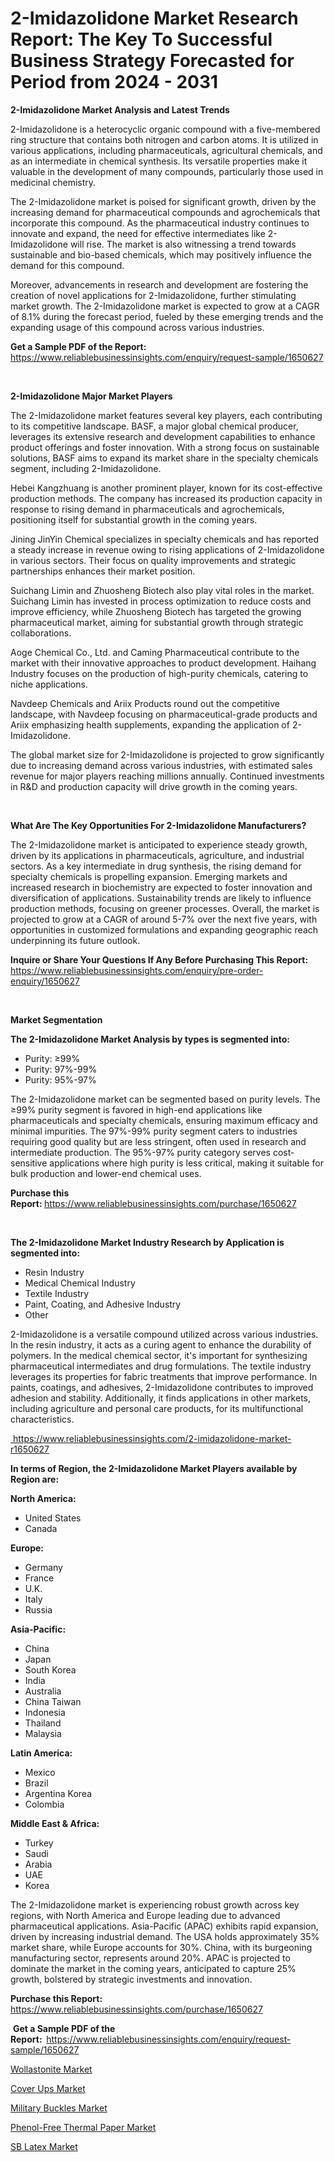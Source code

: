 <p><h1>2-Imidazolidone Market Research Report: The Key To Successful Business Strategy Forecasted for Period from 2024 - 2031</h1></p><p><strong>2-Imidazolidone Market Analysis and Latest Trends</strong></p>
<p><p>2-Imidazolidone is a heterocyclic organic compound with a five-membered ring structure that contains both nitrogen and carbon atoms. It is utilized in various applications, including pharmaceuticals, agricultural chemicals, and as an intermediate in chemical synthesis. Its versatile properties make it valuable in the development of many compounds, particularly those used in medicinal chemistry.</p><p>The 2-Imidazolidone market is poised for significant growth, driven by the increasing demand for pharmaceutical compounds and agrochemicals that incorporate this compound. As the pharmaceutical industry continues to innovate and expand, the need for effective intermediates like 2-Imidazolidone will rise. The market is also witnessing a trend towards sustainable and bio-based chemicals, which may positively influence the demand for this compound.</p><p>Moreover, advancements in research and development are fostering the creation of novel applications for 2-Imidazolidone, further stimulating market growth. The 2-Imidazolidone market is expected to grow at a CAGR of 8.1% during the forecast period, fueled by these emerging trends and the expanding usage of this compound across various industries.</p></p>
<p><strong>Get a Sample PDF of the Report:&nbsp;</strong> <a href="https://www.reliablebusinessinsights.com/enquiry/request-sample/1650627?utm_campaign=62&utm_medium=2&utm_source=Github&utm_content=ia&utm_term=26092024&utm_id=2-imidazolidone">https://www.reliablebusinessinsights.com/enquiry/request-sample/1650627</a></p>
<p>&nbsp;</p>
<p><strong>2-Imidazolidone Major Market Players</strong></p>
<p><p>The 2-Imidazolidone market features several key players, each contributing to its competitive landscape. BASF, a major global chemical producer, leverages its extensive research and development capabilities to enhance product offerings and foster innovation. With a strong focus on sustainable solutions, BASF aims to expand its market share in the specialty chemicals segment, including 2-Imidazolidone.</p><p>Hebei Kangzhuang is another prominent player, known for its cost-effective production methods. The company has increased its production capacity in response to rising demand in pharmaceuticals and agrochemicals, positioning itself for substantial growth in the coming years.</p><p>Jining JinYin Chemical specializes in specialty chemicals and has reported a steady increase in revenue owing to rising applications of 2-Imidazolidone in various sectors. Their focus on quality improvements and strategic partnerships enhances their market position.</p><p>Suichang Limin and Zhuosheng Biotech also play vital roles in the market. Suichang Limin has invested in process optimization to reduce costs and improve efficiency, while Zhuosheng Biotech has targeted the growing pharmaceutical market, aiming for substantial growth through strategic collaborations.</p><p>Aoge Chemical Co., Ltd. and Caming Pharmaceutical contribute to the market with their innovative approaches to product development. Haihang Industry focuses on the production of high-purity chemicals, catering to niche applications.</p><p>Navdeep Chemicals and Ariix Products round out the competitive landscape, with Navdeep focusing on pharmaceutical-grade products and Ariix emphasizing health supplements, expanding the application of 2-Imidazolidone.</p><p>The global market size for 2-Imidazolidone is projected to grow significantly due to increasing demand across various industries, with estimated sales revenue for major players reaching millions annually. Continued investments in R&D and production capacity will drive growth in the coming years.</p></p>
<p>&nbsp;</p>
<p><strong>What Are The Key Opportunities For 2-Imidazolidone Manufacturers?</strong></p>
<p><p>The 2-Imidazolidone market is anticipated to experience steady growth, driven by its applications in pharmaceuticals, agriculture, and industrial sectors. As a key intermediate in drug synthesis, the rising demand for specialty chemicals is propelling expansion. Emerging markets and increased research in biochemistry are expected to foster innovation and diversification of applications. Sustainability trends are likely to influence production methods, focusing on greener processes. Overall, the market is projected to grow at a CAGR of around 5-7% over the next five years, with opportunities in customized formulations and expanding geographic reach underpinning its future outlook.</p></p>
<p><strong>Inquire or Share Your Questions If Any Before Purchasing This Report:</strong> <a href="https://www.reliablebusinessinsights.com/enquiry/pre-order-enquiry/1650627?utm_campaign=62&utm_medium=2&utm_source=Github&utm_content=ia&utm_term=26092024&utm_id=2-imidazolidone">https://www.reliablebusinessinsights.com/enquiry/pre-order-enquiry/1650627</a></p>
<p>&nbsp;</p>
<p><strong>Market Segmentation</strong></p>
<p><strong>The 2-Imidazolidone Market Analysis by types is segmented into:</strong></p>
<p><ul><li>Purity: ≥99%</li><li>Purity: 97%-99%</li><li>Purity: 95%-97%</li></ul></p>
<p><p>The 2-Imidazolidone market can be segmented based on purity levels. The ≥99% purity segment is favored in high-end applications like pharmaceuticals and specialty chemicals, ensuring maximum efficacy and minimal impurities. The 97%-99% purity segment caters to industries requiring good quality but are less stringent, often used in research and intermediate production. The 95%-97% purity category serves cost-sensitive applications where high purity is less critical, making it suitable for bulk production and lower-end chemical uses.</p></p>
<p><strong>Purchase this Report:&nbsp;</strong><a href="https://www.reliablebusinessinsights.com/purchase/1650627?utm_campaign=62&utm_medium=2&utm_source=Github&utm_content=ia&utm_term=26092024&utm_id=2-imidazolidone">https://www.reliablebusinessinsights.com/purchase/1650627</a></p>
<p>&nbsp;</p>
<p><strong>The 2-Imidazolidone Market Industry Research by Application is segmented into:</strong></p>
<p><ul><li>Resin Industry</li><li>Medical Chemical Industry</li><li>Textile Industry</li><li>Paint, Coating, and Adhesive Industry</li><li>Other</li></ul></p>
<p><p>2-Imidazolidone is a versatile compound utilized across various industries. In the resin industry, it acts as a curing agent to enhance the durability of polymers. In the medical chemical sector, it's important for synthesizing pharmaceutical intermediates and drug formulations. The textile industry leverages its properties for fabric treatments that improve performance. In paints, coatings, and adhesives, 2-Imidazolidone contributes to improved adhesion and stability. Additionally, it finds applications in other markets, including agriculture and personal care products, for its multifunctional characteristics.</p></p>
<p><a href="https://www.reliablebusinessinsights.com/2-imidazolidone-market-r1650627?utm_campaign=62&utm_medium=2&utm_source=Github&utm_content=ia&utm_term=26092024&utm_id=2-imidazolidone">&nbsp;https://www.reliablebusinessinsights.com/2-imidazolidone-market-r1650627</a></p>
<p><strong>In terms of Region, the 2-Imidazolidone Market Players available by Region are:</strong></p>
<p>
    <p> <strong> North America: </strong>
        <ul>
            <li>United States</li>
            <li>Canada</li>
        </ul>
        </p> 
    <p> <strong> Europe: </strong>
        <ul>
            <li>Germany</li>
            <li>France</li>
            <li>U.K.</li>
            <li>Italy</li>
            <li>Russia</li>
        </ul>
        </p> 
    <p> <strong> Asia-Pacific: </strong>
        <ul>
            <li>China</li>
            <li>Japan</li>
            <li>South Korea</li>
            <li>India</li>
            <li>Australia</li>
            <li>China Taiwan</li>
            <li>Indonesia</li>
            <li>Thailand</li>
            <li>Malaysia</li>
        </ul>
        </p> 
    <p> <strong> Latin America: </strong>
        <ul>
            <li>Mexico</li>
            <li>Brazil</li>
            <li>Argentina Korea</li>
            <li>Colombia</li>
        </ul>
        </p> 
    <p> <strong> Middle East & Africa: </strong>
        <ul>
            <li>Turkey</li>
            <li>Saudi</li>
            <li>Arabia</li>
            <li>UAE</li>
            <li>Korea</li>
        </ul>
    </p>
    </p>
<p><p>The 2-Imidazolidone market is experiencing robust growth across key regions, with North America and Europe leading due to advanced pharmaceutical applications. Asia-Pacific (APAC) exhibits rapid expansion, driven by increasing industrial demand. The USA holds approximately 35% market share, while Europe accounts for 30%. China, with its burgeoning manufacturing sector, represents around 20%. APAC is projected to dominate the market in the coming years, anticipated to capture 25% growth, bolstered by strategic investments and innovation.</p></p>
<p><strong>Purchase this Report: </strong><a href="https://www.reliablebusinessinsights.com/purchase/1650627?utm_campaign=62&utm_medium=2&utm_source=Github&utm_content=ia&utm_term=26092024&utm_id=2-imidazolidone">https://www.reliablebusinessinsights.com/purchase/1650627</a></p>
<p>&nbsp;<strong>Get a Sample PDF of the Report:&nbsp;&nbsp;</strong><a href="https://www.reliablebusinessinsights.com/enquiry/request-sample/1650627?utm_campaign=62&utm_medium=2&utm_source=Github&utm_content=ia&utm_term=26092024&utm_id=2-imidazolidone">https://www.reliablebusinessinsights.com/enquiry/request-sample/1650627</a></p>
<p><strong></strong></p>
<p><p><a href="https://www.linkedin.com/pulse/what-innovations-market-trends-shaping-wollastonite-brainvyze-kh1df?trackingId=avKwdFc0S5egqB14ck8%2Fpw%3D%3D&utm_campaign=62&utm_medium=2&utm_source=Github&utm_content=ia&utm_term=26092024&utm_id=2-imidazolidone">Wollastonite Market</a></p><p><a href="https://issuu.com/reportprime-2/docs/cover-ups-market-size-2030.pptx_3faf7a4368e348?utm_campaign=62&utm_medium=2&utm_source=Github&utm_content=ia&utm_term=26092024&utm_id=2-imidazolidone">Cover Ups Market</a></p><p><a href="https://issuu.com/reportprime-2/docs/military-buckles-market-size-2030.p_b1842da5f55ff0?utm_campaign=62&utm_medium=2&utm_source=Github&utm_content=ia&utm_term=26092024&utm_id=2-imidazolidone">Military Buckles Market</a></p><p><a href="https://github.com/Annahawkins697/Market-Research-Report-List-1/blob/main/phenol-free-thermal-paper-market.md?utm_campaign=62&utm_medium=2&utm_source=Github&utm_content=ia&utm_term=26092024&utm_id=2-imidazolidone">Phenol-Free Thermal Paper Market</a></p><p><a href="https://www.linkedin.com/pulse/insights-sb-latex-market-share-competitive-landscape-period-em0if?trackingId=Yw0tSaKcRuK09MjMmwa73A%3D%3D&utm_campaign=62&utm_medium=2&utm_source=Github&utm_content=ia&utm_term=26092024&utm_id=2-imidazolidone">SB Latex Market</a></p></p>